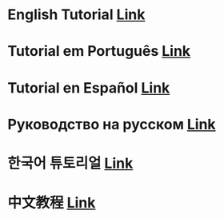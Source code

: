 # English Tutorial [Link](https://github.com/ils94/TailsOSBitcoinColdWallet/blob/main/English.md)
# Tutorial em Português [Link](https://github.com/ils94/TailsOSBitcoinColdWallet/blob/main/Português.md)
# Tutorial en Español [Link](https://github.com/ils94/TailsOSBitcoinColdWallet/blob/main/Español.md)
# Руководство на русском [Link](https://github.com/ils94/TailsOSBitcoinColdWallet/blob/main/Russian.md)
# 한국어 튜토리얼 [Link](https://github.com/ils94/TailsOSBitcoinColdWallet/blob/main/Korean.md)
# 中文教程 [Link](https://github.com/ils94/TailsOSBitcoinColdWallet/blob/main/Chinese.md)
